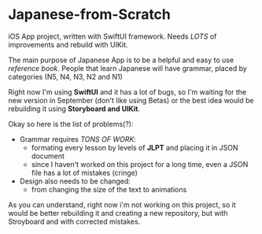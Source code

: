 # Japanese-from-Scratch
iOS App project, written with SwiftUI framework. Needs *LOTS* of improvements and rebuild with UIKit.

The main purpose of Japanese App is to be a helpful and easy to use *reference book*. 
People that learn Japanese will have grammar, placed by categories (N5, N4, N3, N2 and N1)

Right now I'm using **SwiftUI** and it has a lot of bugs, so I'm waiting for the new version in September (don't like using Betas) or
the best idea would be rebuilding it using **Storyboard and UIKit**.

Okay so here is the list of problems(?):
- Grammar requires *TONS OF WORK*: 
  - formating every lesson by levels of **JLPT** and placing it in JSON document
  - since I haven't worked on this project for a long time, even a JSON file has a lot of mistakes (cringe)
- Design also needs to be changed:
  - from changing the size of the text to animations
  
 As you can understand, right now i'm not working on this project, so it would be better rebuilding it and creating a new repository, but with Stroyboard and with corrected mistakes.
